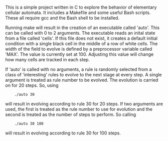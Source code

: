 This is a simple project written in C to explore the behavior of elementary cellular automata.
It includes a Makefile and some useful Bash scripts. These all require gcc and the Bash shell to be installed. 

Running make will result in the creation of an executable called 'auto'. This can be called with 0 to 2 arguments.
The executable reads an inital state from a file called 'cells'. If this file does not exist, it creates a default 
initial condition with a single black cell in the middle of a row of white cells. The width of the field to evolve is
defined by a preprocessor variable called 'MAX'. The value is currently set at 100. Adjusting this value will change how many
cells are tracked in each step.

If 'auto' is called with no arguments, a rule is randomly selected from a class of 'interesting' rules to evolve to the next stage
at every step. A single argument is treated as rule number to be evolved. The evolution is carried on for 20 steps. So, using 
		
		./auto 30
		
will result in evolving according to rule 30 for 20 steps. If two arguments are used, the first is treated as the rule number to 
use for evolution and the second is treated as the number of steps to perform. So calling

		./auto 30 100
	
will result in evolving according to rule 30 for 100 steps.
